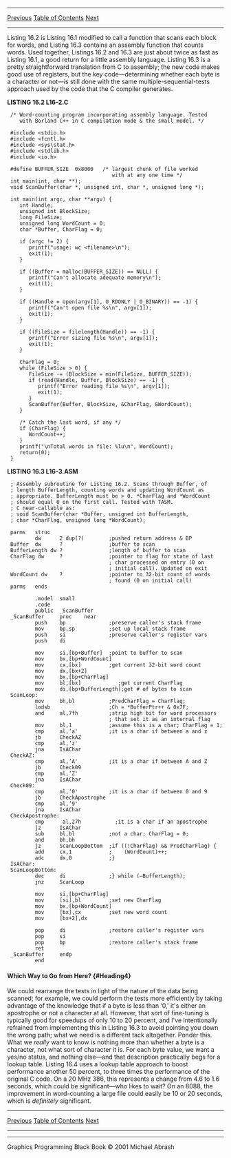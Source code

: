   ------------------------ --------------------------------- --------------------
  [Previous](16-01.html)   [Table of Contents](index.html)   [Next](16-03.html)
  ------------------------ --------------------------------- --------------------

Listing 16.2 is Listing 16.1 modified to call a function that scans each
block for words, and Listing 16.3 contains an assembly function that
counts words. Used together, Listings 16.2 and 16.3 are just about twice
as fast as Listing 16.1, a good return for a little assembly language.
Listing 16.3 is a pretty straightforward translation from C to assembly;
the new code makes good use of registers, but the key code—determining
whether each byte is a character or not—is still done with the same
multiple-sequential-tests approach used by the code that the C compiler
generates.

**LISTING 16.2 L16-2.C**

     /* Word-counting program incorporating assembly language. Tested
        with Borland C++ in C compilation mode & the small model. */
     
     #include <stdio.h>
     #include <fcntl.h>
     #include <sys\stat.h>
     #include <stdlib.h>
     #include <io.h>
     
     #define BUFFER_SIZE  0x8000   /* largest chunk of file worked
                                      with at any one time */
     int main(int, char **);
     void ScanBuffer(char *, unsigned int, char *, unsigned long *);
     
     int main(int argc, char **argv) {
        int Handle;
        unsigned int BlockSize;
        long FileSize;
        unsigned long WordCount = 0;
        char *Buffer, CharFlag = 0;
     
        if (argc != 2) {
           printf("usage: wc <filename>\n");
           exit(1);
        }
     
        if ((Buffer = malloc(BUFFER_SIZE)) == NULL) {
           printf("Can't allocate adequate memory\n");
           exit(1);
        }
     
        if ((Handle = open(argv[1], O_RDONLY | O_BINARY)) == -1) {
           printf("Can't open file %s\n", argv[1]);
           exit(1);
        }
     
        if ((FileSize = filelength(Handle)) == -1) {
           printf("Error sizing file %s\n", argv[1]);
           exit(1);
        }
     
        CharFlag = 0;
        while (FileSize > 0) {
           FileSize -= (BlockSize = min(FileSize, BUFFER_SIZE));
           if (read(Handle, Buffer, BlockSize) == -1) {
              printf("Error reading file %s\n", argv[1]);
              exit(1);
           }
           ScanBuffer(Buffer, BlockSize, &CharFlag, &WordCount);
        }
     
        /* Catch the last word, if any */
        if (CharFlag) {
           WordCount++;
        }
        printf("\nTotal words in file: %lu\n", WordCount);
        return(0);
     }

**LISTING 16.3 L16-3.ASM**

     ; Assembly subroutine for Listing 16.2. Scans through Buffer, of
     ; length BufferLength, counting words and updating WordCount as
     ; appropriate. BufferLength must be > 0. *CharFlag and *WordCount
     ; should equal 0 on the first call. Tested with TASM.
     ; C near-callable as:
     ; void ScanBuffer(char *Buffer, unsigned int BufferLength,
     ; char *CharFlag, unsigned long *WordCount);
     
     parms   struc
             dw      2 dup(?)        ;pushed return address & BP
     Buffer  dw      ?               ;buffer to scan
     BufferLength dw ?               ;length of buffer to scan
     CharFlag dw     ?               ;pointer to flag for state of last
                                     ; char processed on entry (0 on
                                     ; initial call). Updated on exit
     WordCount dw    ?               ;pointer to 32-bit count of words
                                     ; found (0 on initial call)
     parms   ends
     
             .model  small
             .code
             public  _ScanBuffer
     _ScanBuffer     proc    near
             push    bp              ;preserve caller's stack frame
             mov     bp,sp           ;set up local stack frame
             push    si              ;preserve caller's register vars
             push    di
     
             mov     si,[bp+Buffer]  ;point to buffer to scan
             mov     bx,[bp+WordCount]
             mov     cx,[bx]         ;get current 32-bit word count
             mov     dx,[bx+2]
             mov     bx,[bp+CharFlag]
             mov     bl,[bx]            ;get current CharFlag
             mov     di,[bp+BufferLength];get # of bytes to scan
     ScanLoop:
             mov     bh,bl           ;PredCharFlag = CharFlag;
             lodsb                   ;Ch = *BufferPtr++ & 0x7F;
             and     al,7fh          ;strip high bit for word processors
                                     ; that set it as an internal flag
             mov     bl,1            ;assume this is a char; CharFlag = 1;
             cmp     al,‘a'          ;it is a char if between a and z
             jb      CheckAZ
             cmp     al,‘z'
             jna     IsAChar
     CheckAZ:
             cmp     al,‘A'          ;it is a char if between A and Z
             jb      Check09
             cmp     al,‘Z'
             jna     IsAChar
     Check09:
             cmp     al,‘0'          ;it is a char if between 0 and 9
             jb      CheckApostrophe
             cmp     al,‘9'
             jna     IsAChar
     CheckApostrophe:
             cmp      al,27h           ;it is a char if an apostrophe 
             jz      IsAChar
             sub     bl,bl           ;not a char; CharFlag = 0;
             and     bh,bh
             jz      ScanLoopBottom  ;if ((!CharFlag) && PredCharFlag) {
             add     cx,1            ;    (WordCount)++;
             adc     dx,0            ;}
     IsAChar:
     ScanLoopBottom:
             dec     di              ;} while (—BufferLength);
             jnz     ScanLoop
     
             mov     si,[bp+CharFlag]
             mov     [si],bl         ;set new CharFlag
             mov     bx,[bp+WordCount]
             mov     [bx],cx         ;set new word count
             mov     [bx+2],dx
     
             pop     di              ;restore caller's register vars
             pop     si
             pop     bp              ;restore caller's stack frame
             ret
     _ScanBuffer     endp
             end

#### Which Way to Go from Here? {#Heading4}

We could rearrange the tests in light of the nature of the data being
scanned; for example, we could perform the tests more efficiently by
taking advantage of the knowledge that if a byte is less than ‘0,' it's
either an apostrophe or not a character at all. However, that sort of
fine-tuning is typically good for speedups of only 10 to 20 percent, and
I've intentionally refrained from implementing this in Listing 16.3 to
avoid pointing you down the wrong path; what we need is a different tack
altogether. Ponder this. What we *really* want to know is nothing more
than whether a byte is a character, not what sort of character it is.
For each byte value, we want a yes/no status, and nothing else—and that
description practically begs for a lookup table. Listing 16.4 uses a
lookup table approach to boost performance another 50 percent, to three
times the performance of the original C code. On a 20 MHz 386, this
represents a change from 4.6 to 1.6 seconds, which could be
significant—who likes to wait? On an 8088, the improvement in
word-counting a large file could easily be 10 or 20 seconds, which is
*definitely* significant.

  ------------------------ --------------------------------- --------------------
  [Previous](16-01.html)   [Table of Contents](index.html)   [Next](16-03.html)
  ------------------------ --------------------------------- --------------------

* * * * *

Graphics Programming Black Book © 2001 Michael Abrash
